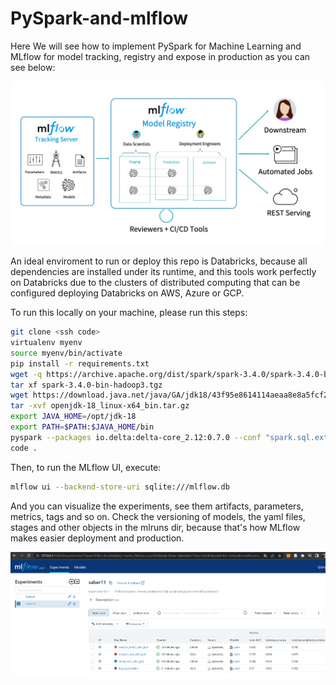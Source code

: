 # PySpark-and-mlflow

Here We will see how to implement PySpark for Machine Learning and MLflow for model tracking, registry and expose in production as you can see below:

<div align="center">
  <img src="imgs/mlflowjpg.jpg" alt="image" width="500"/>
</div>

An ideal enviroment to run or deploy this repo is Databricks, because all dependencies are installed under its runtime, and this tools work perfectly on Databricks due to the clusters of distributed computing that can be configured deploying Databricks on AWS, Azure or GCP.

To run this locally on your machine, please run this steps:

```sh
git clone <ssh code>
virtualenv myenv
source myenv/bin/activate
pip install -r requirements.txt
wget -q https://archive.apache.org/dist/spark/spark-3.4.0/spark-3.4.0-bin-hadoop3.tgz
tar xf spark-3.4.0-bin-hadoop3.tgz
wget https://download.java.net/java/GA/jdk18/43f95e8614114aeaa8e8a5fcf20a682d/36/GPL/openjdk-18_linux-x64_bin.tar.gz
tar -xvf openjdk-18_linux-x64_bin.tar.gz
export JAVA_HOME=/opt/jdk-18
export PATH=$PATH:$JAVA_HOME/bin
pyspark --packages io.delta:delta-core_2.12:0.7.0 --conf "spark.sql.extensions=io.delta.sql.DeltaSparkSessionExtension" --conf "spark.sql.catalog.spark_catalog=org.apache.spark.sql.delta.catalog.DeltaCatalog"
code .
```

Then, to run the MLflow UI, execute:

```sh
mlflow ui --backend-store-uri sqlite:///mlflow.db
```

And you can visualize the experiments, see them artifacts, parameters, metrics, tags and so on. Check the versioning of models, the yaml files, stages and other objects in the mlruns dir, because that's how MLflow makes easier deployment and production.

<div align="center">
  <img src="imgs/mlflowui.png" alt="image" width="700"/>
</div>